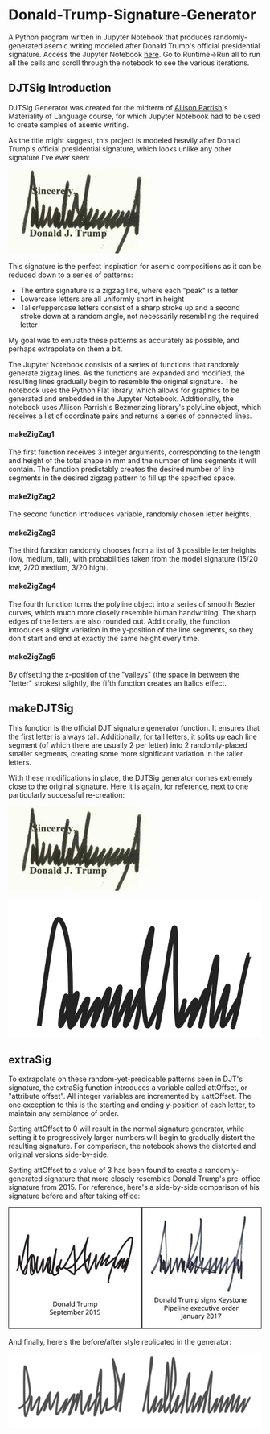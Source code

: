 # Donald-Trump-Signature-Generator

A Python program written in Jupyter Notebook that produces randomly-generated asemic writing modeled after Donald Trump's official presidential signature. Access the Jupyter Notebook [here](https://colab.research.google.com/drive/11KM2JbkzJXKvv3h4X4BxGzJyqZeg3zX6). Go to Runtime->Run all to run all the cells and scroll through the notebook to see the various iterations.

## DJTSig Introduction

DJTSig Generator was created for the midterm of [Allison Parrish](https://www.decontextualize.com/)'s  Materiality of Language course, for which Jupyter Notebook had to be used to create samples of asemic writing.

As the title might suggest, this project is modeled heavily after Donald Trump's official presidential signature, which looks unlike any other signature I've ever seen:

![Donald Trump's official presidential signature, preceeded by the word "Sincerely," and proceeded by the name "Donald J. Trump" in print](https://github.com/yonatanrozin/Donald-Trump-Signature-Generator/blob/main/Images/DJTSig_official.jpeg)

This signature is the perfect inspiration for asemic compositions as it can be reduced down to a series of patterns:
- The entire signature is a zigzag line, where each "peak" is a letter
- Lowercase letters are all uniformly short in height
- Taller/uppercase letters consist of a sharp stroke up and a second stroke down at a random angle, not necessarily resembling the required letter

My goal was to emulate these patterns as accurately as possible, and perhaps extrapolate on them a bit.

The Jupyter Notebook consists of a series of functions that randomly generate zigzag lines. As the functions are expanded and modified, the resulting lines gradually begin to resemble the original signature. The notebook uses the Python Flat library, which allows for graphics to be generated and embedded in the Jupyter Notebook. Additionally, the notebook uses Allison Parrish's Bezmerizing library's polyLine object, which receives a list of coordinate pairs and returns a series of connected lines.

#### makeZigZag1

The first function receives 3 integer arguments, corresponding to the length and height of the total shape in mm and the number of line segments it will contain. The function predictably creates the desired number of line segments in the desired zigzag pattern to fill up the specified space.

#### makeZigZag2

The second function introduces variable, randomly chosen letter heights.

#### makeZigZag3

The third function randomly chooses from a list of 3 possible letter heights (low, medium, tall), with probabilities taken from the model signature (15/20 low, 2/20 medium, 3/20 high).

#### makeZigZag4

The fourth function turns the polyline object into a series of smooth Bezier curves, which much more closely resemble human handwriting. The sharp edges of the letters are also rounded out. Additionally, the function introduces a slight variation in the y-position of the line segments, so they don't start and end at exactly the same height every time.

#### makeZigZag5

By offsetting the x-position of the "valleys" (the space in between the "letter" strokes) slightly, the fifth function creates an Italics effect.

## makeDJTSig

This function is the official DJT signature generator function. It ensures that the first letter is always tall. Additionally, for tall letters, it splits up each line segment (of which there are usually 2 per letter) into 2 randomly-placed smaller segments, creating some more significant variation in the taller letters.

With these modifications in place, the DJTSig generator comes extremely close to the original signature. Here it is again, for reference, next to one particularly successful re-creation:

![Donald Trump's official presidential signature, preceeded by the word "Sincerely," and proceeded by the name "Donald J. Trump" in print](https://github.com/yonatanrozin/Donald-Trump-Signature-Generator/blob/main/Images/DJTSig_official.jpeg)

![A randomly-generated asemic line, made to resemble Donald Trump's official signature](https://github.com/yonatanrozin/Donald-Trump-Signature-Generator/blob/main/Images/DJTSig_close.jpeg)

## extraSig

To extrapolate on these random-yet-predicable patterns seen in DJT's signature, the extraSig function introduces a variable called attOffset, or "attribute offset". All integer variables are incremented by ±attOffset. The one exception to this is the starting and ending y-position of each letter, to maintain any semblance of order.

Setting attOffset to 0 will result in the normal signature generator, while setting it to progressively larger numbers will begin to gradually distort the resulting signature. For comparison, the notebook shows the distorted and original versions side-by-side.

Setting attOffset to a value of 3 has been found to create a randomly-generated signature that more closely resembles Donald Trump's pre-office signature from 2015. For reference, here's a side-by-side comparison of his signature before and after taking office:

![A side-by-side comparison of 2 of Donald Trump's signatures. The first, on the left, is more distorted than his current version, and the words "Donald Trump, September 2015" are printed underneath. The second, on the right, resembles his official signature, and the words "Donald Trump signs Keystone Pipeline executive order January 2017" are written underneath.](https://github.com/yonatanrozin/Donald-Trump-Signature-Generator/blob/main/Images/DJTSig_Chronology.jpeg)

And finally, here's the before/after style replicated in the generator:

![Another side-by-side comparison of 2 procedurally-generated signatures. The one on the left is more distorted than the one on the right, similar to the signatures in the previous photo.](https://github.com/yonatanrozin/Donald-Trump-Signature-Generator/blob/main/Images/DJTSig_extrasig.jpeg)

